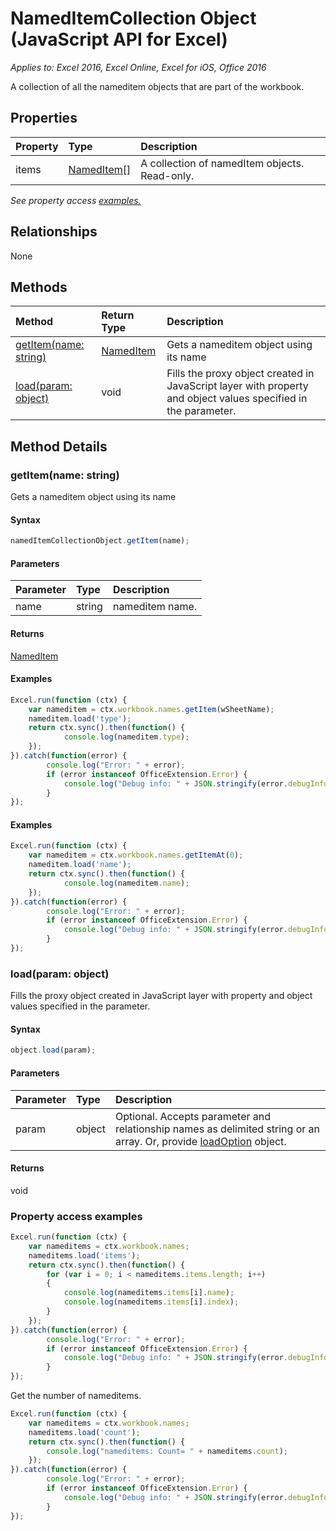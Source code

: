 # NamedItemCollection Object (JavaScript API for Excel)

_Applies to: Excel 2016, Excel Online, Excel for iOS, Office 2016_

A collection of all the nameditem objects that are part of the workbook.

## Properties

| Property	   | Type	|Description
|:---------------|:--------|:----------|
|items|[NamedItem[]](nameditem.md)|A collection of namedItem objects. Read-only.|

_See property access [examples.](#property-access-examples)_

## Relationships
None


## Methods

| Method		   | Return Type	|Description|
|:---------------|:--------|:----------|
|[getItem(name: string)](#getitemname-string)|[NamedItem](nameditem.md)|Gets a nameditem object using its name|
|[load(param: object)](#loadparam-object)|void|Fills the proxy object created in JavaScript layer with property and object values specified in the parameter.|

## Method Details


### getItem(name: string)
Gets a nameditem object using its name

#### Syntax
```js
namedItemCollectionObject.getItem(name);
```

#### Parameters
| Parameter	   | Type	|Description|
|:---------------|:--------|:----------|
|name|string|nameditem name.|

#### Returns
[NamedItem](nameditem.md)

#### Examples

```js
Excel.run(function (ctx) { 
	var nameditem = ctx.workbook.names.getItem(wSheetName);
	nameditem.load('type');
	return ctx.sync().then(function() {
			console.log(nameditem.type);
	});
}).catch(function(error) {
		console.log("Error: " + error);
		if (error instanceof OfficeExtension.Error) {
			console.log("Debug info: " + JSON.stringify(error.debugInfo));
		}
});
```

#### Examples

```js
Excel.run(function (ctx) { 
	var nameditem = ctx.workbook.names.getItemAt(0);
	nameditem.load('name');
	return ctx.sync().then(function() {
			console.log(nameditem.name);
	});
}).catch(function(error) {
		console.log("Error: " + error);
		if (error instanceof OfficeExtension.Error) {
			console.log("Debug info: " + JSON.stringify(error.debugInfo));
		}
});
```
### load(param: object)
Fills the proxy object created in JavaScript layer with property and object values specified in the parameter.

#### Syntax
```js
object.load(param);
```

#### Parameters
| Parameter	   | Type	|Description|
|:---------------|:--------|:----------|
|param|object|Optional. Accepts parameter and relationship names as delimited string or an array. Or, provide [loadOption](loadoption.md) object.|

#### Returns
void
### Property access examples

```js
Excel.run(function (ctx) { 
	var nameditems = ctx.workbook.names;
	nameditems.load('items');
	return ctx.sync().then(function() {
		for (var i = 0; i < nameditems.items.length; i++)
		{
			console.log(nameditems.items[i].name);
			console.log(nameditems.items[i].index);
		}
	});
}).catch(function(error) {
		console.log("Error: " + error);
		if (error instanceof OfficeExtension.Error) {
			console.log("Debug info: " + JSON.stringify(error.debugInfo));
		}
});
```

Get the number of nameditems.

```js
Excel.run(function (ctx) { 
	var nameditems = ctx.workbook.names;
	nameditems.load('count');
	return ctx.sync().then(function() {
		console.log("nameditems: Count= " + nameditems.count);
	});
}).catch(function(error) {
		console.log("Error: " + error);
		if (error instanceof OfficeExtension.Error) {
			console.log("Debug info: " + JSON.stringify(error.debugInfo));
		}
});
```

